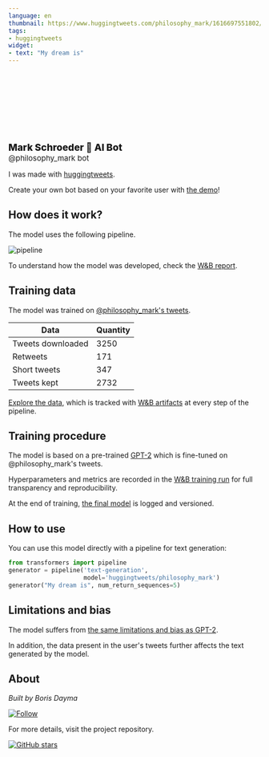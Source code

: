 ```yaml
---
language: en
thumbnail: https://www.huggingtweets.com/philosophy_mark/1616697551802/predictions.png
tags:
- huggingtweets
widget:
- text: "My dream is"
---
```


<div>
<div style="width: 132px; height:132px; border-radius: 50%; background-size: cover; background-image: url('https://pbs.twimg.com/profile_images/1359971689690329090/PDRloAA7_400x400.jpg')">
</div>
<div style="margin-top: 8px; font-size: 19px; font-weight: 800">Mark Schroeder 🤖 AI Bot </div>
<div style="font-size: 15px">@philosophy_mark bot</div>
</div>

I was made with [huggingtweets](https://github.com/borisdayma/huggingtweets).

Create your own bot based on your favorite user with [the demo](https://colab.research.google.com/github/borisdayma/huggingtweets/blob/master/huggingtweets-demo.ipynb)!

## How does it work?

The model uses the following pipeline.

![pipeline](https://github.com/borisdayma/huggingtweets/blob/master/img/pipeline.png?raw=true)

To understand how the model was developed, check the [W&B report](https://wandb.ai/wandb/huggingtweets/reports/HuggingTweets-Train-a-Model-to-Generate-Tweets--VmlldzoxMTY5MjI).

## Training data

The model was trained on [@philosophy_mark's tweets](https://twitter.com/philosophy_mark).

| Data | Quantity |
| --- | --- |
| Tweets downloaded | 3250 |
| Retweets | 171 |
| Short tweets | 347 |
| Tweets kept | 2732 |

[Explore the data](https://wandb.ai/wandb/huggingtweets/runs/21aq4o19/artifacts), which is tracked with [W&B artifacts](https://docs.wandb.com/artifacts) at every step of the pipeline.

## Training procedure

The model is based on a pre-trained [GPT-2](https://huggingface.co/gpt2) which is fine-tuned on @philosophy_mark's tweets.

Hyperparameters and metrics are recorded in the [W&B training run](https://wandb.ai/wandb/huggingtweets/runs/1erhw6qr) for full transparency and reproducibility.

At the end of training, [the final model](https://wandb.ai/wandb/huggingtweets/runs/1erhw6qr/artifacts) is logged and versioned.

## How to use

You can use this model directly with a pipeline for text generation:

```python
from transformers import pipeline
generator = pipeline('text-generation',
                     model='huggingtweets/philosophy_mark')
generator("My dream is", num_return_sequences=5)
```

## Limitations and bias

The model suffers from [the same limitations and bias as GPT-2](https://huggingface.co/gpt2#limitations-and-bias).

In addition, the data present in the user's tweets further affects the text generated by the model.

## About

*Built by Boris Dayma*

[![Follow](https://img.shields.io/twitter/follow/borisdayma?style=social)](https://twitter.com/intent/follow?screen_name=borisdayma)

For more details, visit the project repository.

[![GitHub stars](https://img.shields.io/github/stars/borisdayma/huggingtweets?style=social)](https://github.com/borisdayma/huggingtweets)
